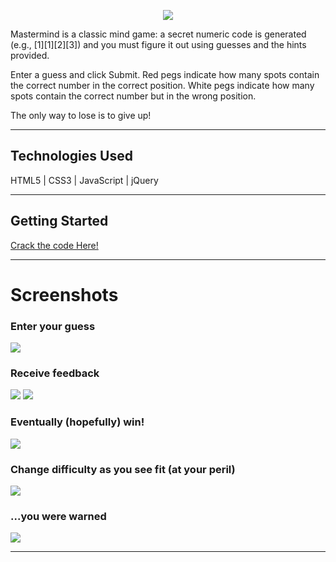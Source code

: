 <p align="center">
    <img align="center" src="https://imgur.com/SjV8bzO.jpg">
</p>

Mastermind is a classic mind game: a secret numeric code is generated (e.g., [1][1][2][3]) and you must figure it out using guesses and the hints provided.

Enter a guess and click Submit. Red pegs indicate how many spots contain the correct number in the correct position. White pegs indicate how many spots contain the correct number but in the wrong position.

The only way to lose is to give up!

---

## Technologies Used

HTML5 | CSS3 | JavaScript | jQuery

---

## Getting Started

[Crack the code Here!](https://mikefeldberg.github.io/mastermind)

---

# Screenshots

### Enter your guess

![](https://i.imgur.com/o9VYOFJm.png)

### Receive feedback

![](https://i.imgur.com/wfeewSWm.png)
![](https://i.imgur.com/7xBlZ3Um.png)

### Eventually (hopefully) win!

![](https://i.imgur.com/ZKeACgym.png)

### Change difficulty as you see fit (at your peril)

![](https://i.imgur.com/ktJTwcnm.png)

### ...you were warned

![](https://i.imgur.com/SEtMsufm.png)

---

